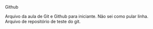 Github

Arquivo da aula de Git e Github para iniciante.
 Não sei como pular linha.
 Arquivo de repositório de teste do git.


